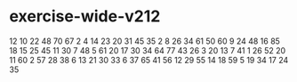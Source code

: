 # exercise-wide-v212
12
10
22
48
70
67
2
4
14
23
20
31
45
35
2
8
26
34
61
50
60
9
24
48
16
85
18
15
25
45
11
30
7
48
5
61
20
17
30
34
64
77
43
26
3
20
13
7
41
1
26
52
20
11
60
2
57
28
38
6
13
21
30
33
6
37
65
41
56
12
29
55
14
18
59
5
19
34
17
24
35

